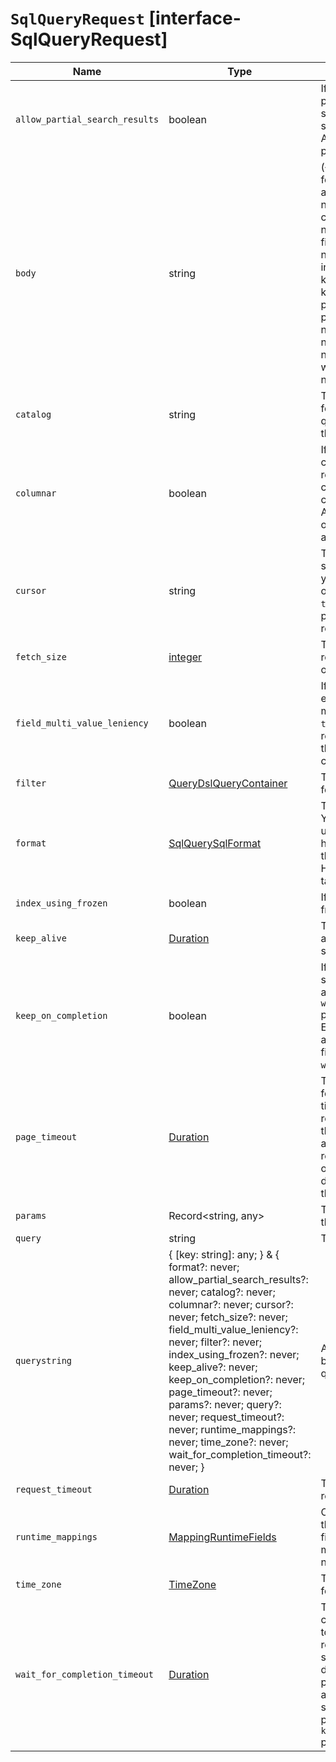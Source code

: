 # `SqlQueryRequest` [interface-SqlQueryRequest]

| Name | Type | Description |
| - | - | - |
| `allow_partial_search_results` | boolean | If `true`, the response has partial results when there are shard request timeouts or shard failures. If `false`, the API returns an error with no partial results. |
| `body` | string | ({ [key: string]: any; } & { format?: never; allow_partial_search_results?: never; catalog?: never; columnar?: never; cursor?: never; fetch_size?: never; field_multi_value_leniency?: never; filter?: never; index_using_frozen?: never; keep_alive?: never; keep_on_completion?: never; page_timeout?: never; params?: never; query?: never; request_timeout?: never; runtime_mappings?: never; time_zone?: never; wait_for_completion_timeout?: never; }) | All values in `body` will be added to the request body. |
| `catalog` | string | The default catalog (cluster) for queries. If unspecified, the queries execute on the data in the local cluster only. |
| `columnar` | boolean | If `true`, the results are in a columnar fashion: one row represents all the values of a certain column from the current page of results. The API supports this parameter only for CBOR, JSON, SMILE, and YAML responses. |
| `cursor` | string | The cursor used to retrieve a set of paginated results. If you specify a cursor, the API only uses the `columnar` and `time_zone` request body parameters. It ignores other request body parameters. |
| `fetch_size` | [integer](./integer.md) | The maximum number of rows (or entries) to return in one response. |
| `field_multi_value_leniency` | boolean | If `false`, the API returns an exception when encountering multiple values for a field. If `true`, the API is lenient and returns the first value from the array with no guarantee of consistent results. |
| `filter` | [QueryDslQueryContainer](./QueryDslQueryContainer.md) | The Elasticsearch query DSL for additional filtering. |
| `format` | [SqlQuerySqlFormat](./SqlQuerySqlFormat.md) | The format for the response. You can also specify a format using the `Accept` HTTP header. If you specify both this parameter and the `Accept` HTTP header, this parameter takes precedence. |
| `index_using_frozen` | boolean | If `true`, the search can run on frozen indices. |
| `keep_alive` | [Duration](./Duration.md) | The retention period for an async or saved synchronous search. |
| `keep_on_completion` | boolean | If `true`, Elasticsearch stores synchronous searches if you also specify the `wait_for_completion_timeout` parameter. If `false`, Elasticsearch only stores async searches that don't finish before the `wait_for_completion_timeout`. |
| `page_timeout` | [Duration](./Duration.md) | The minimum retention period for the scroll cursor. After this time period, a pagination request might fail because the scroll cursor is no longer available. Subsequent scroll requests prolong the lifetime of the scroll cursor by the duration of `page_timeout` in the scroll request. |
| `params` | Record<string, any> | The values for parameters in the query. |
| `query` | string | The SQL query to run. |
| `querystring` | { [key: string]: any; } & { format?: never; allow_partial_search_results?: never; catalog?: never; columnar?: never; cursor?: never; fetch_size?: never; field_multi_value_leniency?: never; filter?: never; index_using_frozen?: never; keep_alive?: never; keep_on_completion?: never; page_timeout?: never; params?: never; query?: never; request_timeout?: never; runtime_mappings?: never; time_zone?: never; wait_for_completion_timeout?: never; } | All values in `querystring` will be added to the request querystring. |
| `request_timeout` | [Duration](./Duration.md) | The timeout before the request fails. |
| `runtime_mappings` | [MappingRuntimeFields](./MappingRuntimeFields.md) | One or more runtime fields for the search request. These fields take precedence over mapped fields with the same name. |
| `time_zone` | [TimeZone](./TimeZone.md) | The ISO-8601 time zone ID for the search. |
| `wait_for_completion_timeout` | [Duration](./Duration.md) | The period to wait for complete results. It defaults to no timeout, meaning the request waits for complete search results. If the search doesn't finish within this period, the search becomes async. To save a synchronous search, you must specify this parameter and the `keep_on_completion` parameter. |
